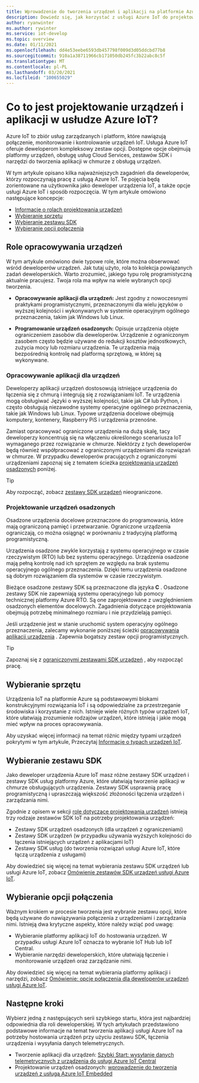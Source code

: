 ```yaml
---
title: Wprowadzenie do tworzenia urządzeń i aplikacji na platformie Azure IoT
description: Dowiedz się, jak korzystać z usługi Azure IoT do projektowania urządzeń osadzonych i kompilowania aplikacji w chmurze obsługujących urządzenia.
author: ryanwinter
ms.author: rywinter
ms.service: iot-develop
ms.topic: overview
ms.date: 01/11/2021
ms.openlocfilehash: dd4e53eebe6593db457798f009d3d05ddcbd77b8
ms.sourcegitcommit: 910a1a38711966cb171050db245fc3b22abc8c5f
ms.translationtype: MT
ms.contentlocale: pl-PL
ms.lasthandoff: 03/20/2021
ms.locfileid: "100655029"
---
```

# <a name="what-is-azure-iot-device-and-application-development"></a>Co to jest projektowanie urządzeń i aplikacji w usłudze Azure IoT?

Azure IoT to zbiór usług zarządzanych i platform, które nawiązują połączenie, monitorowanie i kontrolowanie urządzeń IoT. Usługa Azure IoT oferuje deweloperom kompleksowy zestaw opcji. Dostępne opcje obejmują platformy urządzeń, obsługę usług Cloud Services, zestawów SDK i narzędzi do tworzenia aplikacji w chmurze z obsługą urządzeń.

W tym artykule opisano kilka najważniejszych zagadnień dla deweloperów, którzy rozpoczynają pracę z usługą Azure IoT. Te pojęcia będą zorientowane na użytkownika jako deweloper urządzenia IoT, a także opcje usługi Azure IoT i sposób rozpoczęcia. W tym artykule omówiono następujące koncepcje:
- [Informacje o rolach projektowania urządzeń](#device-development-roles)
- [Wybieranie sprzętu](#choosing-your-hardware)
- [Wybieranie zestawu SDK](#choosing-an-sdk)
- [Wybieranie opcji połączenia](#selecting-connection-options)

## <a name="device-development-roles"></a>Role opracowywania urządzeń
W tym artykule omówiono dwie typowe role, które można obserwować wśród deweloperów urządzeń. Jak tutaj użyto, rola to kolekcja powiązanych zadań deweloperskich. Warto zrozumieć, jakiego typu rolę programistyczną aktualnie pracujesz. Twoja rola ma wpływ na wiele wybranych opcji tworzenia.

* **Opracowywanie aplikacji dla urządzeń:** Jest zgodny z nowoczesnymi praktykami programistycznymi, przeznaczonymi dla wielu języków o wyższej kolejności i wykonywanych w systemie operacyjnym ogólnego przeznaczenia, takim jak Windows lub Linux.

* **Programowanie urządzeń osadzonych:** Opisuje urządzenia objęte ograniczeniem zasobów dla deweloperów. Urządzenie z ograniczonym zasobem często będzie używane do redukcji kosztów jednostkowych, zużycia mocy lub rozmiaru urządzenia. Te urządzenia mają bezpośrednią kontrolę nad platformą sprzętową, w której są wykonywane.

### <a name="device-application-development"></a>Opracowywanie aplikacji dla urządzeń
Deweloperzy aplikacji urządzeń dostosowują istniejące urządzenia do łączenia się z chmurą i integrują się z rozwiązaniami IoT. Te urządzenia mogą obsługiwać Języki o wyższej kolejności, takie jak C# lub Python, i często obsługują niezawodne systemy operacyjne ogólnego przeznaczenia, takie jak Windows lub Linux. Typowe urządzenia docelowe obejmują komputery, kontenery, Raspberry PiS i urządzenia przenośne. 

Zamiast opracowywać ograniczone urządzenia na dużą skalę, tacy deweloperzy koncentrują się na włączeniu określonego scenariusza IoT wymaganego przez rozwiązanie w chmurze. Niektórzy z tych deweloperów będą również współpracować z ograniczonymi urządzeniami dla rozwiązań w chmurze. W przypadku deweloperów pracujących z ograniczonymi urządzeniami zapoznaj się z tematem ścieżka [projektowania urządzeń osadzonych](#embedded-device-development) poniżej.

> [!TIP]
> Aby rozpocząć, zobacz [zestawy SDK urządzeń](about-iot-sdks.md#unconstrained-device-sdks) nieograniczone.

### <a name="embedded-device-development"></a>Projektowanie urządzeń osadzonych
Osadzone urządzenia docelowe przeznaczone do programowania, które mają ograniczoną pamięć i przetwarzanie. Ograniczone urządzenia ograniczają, co można osiągnąć w porównaniu z tradycyjną platformą programistyczną.

Urządzenia osadzone zwykle korzystają z systemu operacyjnego w czasie rzeczywistym (RTO) lub bez systemu operacyjnego. Urządzenia osadzone mają pełną kontrolę nad ich sprzętem ze względu na brak systemu operacyjnego ogólnego przeznaczenia. Dzięki temu urządzenia osadzone są dobrym rozwiązaniem dla systemów w czasie rzeczywistym.

Bieżące osadzone zestawy SDK są przeznaczone dla języka **C** . Osadzone zestawy SDK nie zapewniają systemu operacyjnego lub pomocy technicznej platformy Azure RTO. Są one zaprojektowane z uwzględnieniem osadzonych elementów docelowych. Zagadnienia dotyczące projektowania obejmują potrzebę minimalnego rozmiaru i nie przydzielają pamięci.

Jeśli urządzenie jest w stanie uruchomić system operacyjny ogólnego przeznaczenia, zalecamy wykonanie poniższej ścieżki [opracowywania aplikacji urządzenia](#device-application-development) . Zapewnia bogatszy zestaw opcji programistycznych.

> [!TIP]
> Zapoznaj się z [ograniczonymi zestawami SDK urządzeń](about-iot-sdks.md#constrained-device-sdks) , aby rozpocząć pracę.

## <a name="choosing-your-hardware"></a>Wybieranie sprzętu
Urządzenia IoT na platformie Azure są podstawowymi blokami konstrukcyjnymi rozwiązania IoT i są odpowiedzialne za przestrzeganie środowiska i korzystanie z nich. Istnieje wiele różnych typów urządzeń IoT, które ułatwiają zrozumienie rodzajów urządzeń, które istnieją i jakie mogą mieć wpływ na proces opracowywania.

Aby uzyskać więcej informacji na temat różnic między typami urządzeń pokrytymi w tym artykule, Przeczytaj [Informacje o typach urządzeń IoT](concepts-iot-device-types.md).

## <a name="choosing-an-sdk"></a>Wybieranie zestawu SDK
Jako deweloper urządzenia Azure IoT masz różne zestawy SDK urządzeń i zestawy SDK usług platformy Azure, które ułatwiają tworzenie aplikacji w chmurze obsługujących urządzenia. Zestawy SDK usprawnią pracę programistyczną i upraszczają większość złożoności łączenia urządzeń i zarządzania nimi. 

Zgodnie z opisem w sekcji [role dotyczące projektowania urządzeń](#device-development-roles) istnieją trzy rodzaje zestawów SDK IoT na potrzeby projektowania urządzeń:
- Zestawy SDK urządzeń osadzonych (dla urządzeń z ograniczeniami)
- Zestawy SDK urządzeń (w przypadku używania wyższych kolejności do łączenia istniejących urządzeń z aplikacjami IoT)
- Zestawy SDK usług (do tworzenia rozwiązań usługi Azure IoT, które łączą urządzenia z usługami)

Aby dowiedzieć się więcej na temat wybierania zestawu SDK urządzeń lub usługi Azure IoT, zobacz [Omówienie zestawów SDK urządzeń usługi Azure IoT](about-iot-sdks.md).

## <a name="selecting-connection-options"></a>Wybieranie opcji połączenia
Ważnym krokiem w procesie tworzenia jest wybranie zestawu opcji, które będą używane do nawiązywania połączenia z urządzeniami i zarządzania nimi. Istnieją dwa krytyczne aspekty, które należy wziąć pod uwagę:
- Wybieranie platformy aplikacji IoT do hostowania urządzeń. W przypadku usługi Azure IoT oznacza to wybranie IoT Hub lub IoT Central.
- Wybieranie narzędzi deweloperskich, które ułatwiają łączenie i monitorowanie urządzeń oraz zarządzanie nimi.

Aby dowiedzieć się więcej na temat wybierania platformy aplikacji i narzędzi, zobacz [Omówienie: opcje połączenia dla deweloperów urządzeń usługi Azure IoT](concepts-overview-connection-options.md).

## <a name="next-steps"></a>Następne kroki
Wybierz jedną z następujących serii szybkiego startu, która jest najbardziej odpowiednia dla roli deweloperskiej. W tych artykułach przedstawiono podstawowe informacje na temat tworzenia aplikacji usługi Azure IoT na potrzeby hostowania urządzeń przy użyciu zestawu SDK, łączenia urządzenia i wysyłania danych telemetrycznych.  
- Tworzenie aplikacji dla urządzeń:  [Szybki Start: wysyłanie danych telemetrycznych z urządzenia do usługi Azure IoT Central](quickstart-send-telemetry-python.md)
- Projektowanie urządzeń osadzonych: [wprowadzenie do tworzenia urządzeń z usługą Azure IoT Embedded](quickstart-device-development.md)

